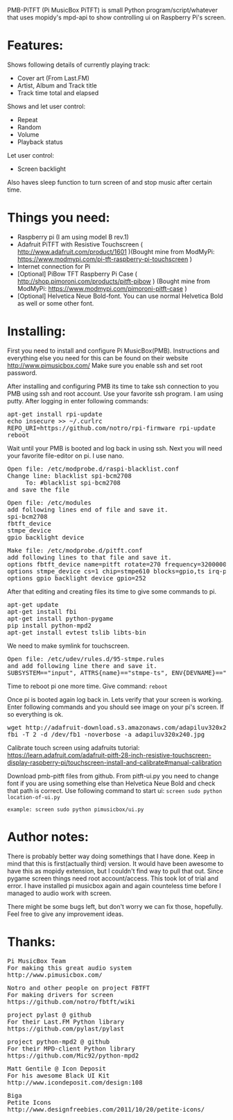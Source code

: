 PMB-PiTFT (Pi MusicBox PiTFT) is small Python program/script/whatever that uses mopidy's mpd-api to show controlling ui on Raspberry Pi's screen.

Features:
===========
Shows following details of currently playing track:
- Cover art (From Last.FM)
- Artist, Album and Track title
- Track time total and elapsed

Shows and let user control:
- Repeat
- Random
- Volume
- Playback status

Let user control:
- Screen backlight

Also haves sleep function to turn screen of and stop music after certain time.

Things you need:
=================
- Raspberry pi (I am using model B rev.1)
- Adafruit PiTFT with Resistive Touchscreen ( http://www.adafruit.com/product/1601 )(Bought mine from ModMyPi: https://www.modmypi.com/pi-tft-raspberry-pi-touchscreen )
- Internet connection for Pi
- [Optional] PiBow TFT Raspberry Pi Case ( http://shop.pimoroni.com/products/pitft-pibow ) (Bought mine from ModMyPi: https://www.modmypi.com/pimoroni-pitft-case )
- [Optional] Helvetica Neue Bold-font. You can use normal Helvetica Bold as well or some other font.

Installing:
===========
First you need to install and configure Pi MusicBox(PMB). Instructions and everything else you need for this can be found on their website http://www.pimusicbox.com/
Make sure you enable ssh and set root password.

After installing and configuring PMB its time to take ssh connection to you PMB using ssh and root account. Use your favorite ssh program. I am using putty.
After logging in enter following commands:
<pre>
apt-get install rpi-update
echo insecure >> ~/.curlrc
REPO_URI=https://github.com/notro/rpi-firmware rpi-update
reboot
</pre>

Wait until your PMB is booted and log back in using ssh. Next you will need your favorite file-editor on pi. I use nano.

<pre>Open file: /etc/modprobe.d/raspi-blacklist.conf
Change line: blacklist spi-bcm2708
	 To: #blacklist spi-bcm2708
and save the file</pre>

<pre>Open file: /etc/modules
add following lines end of file and save it.
spi-bcm2708
fbtft_device
stmpe_device
gpio_backlight_device</pre>

<pre>Make file: /etc/modprobe.d/pitft.conf
add following lines to that file and save it.
options fbtft_device name=pitft rotate=270 frequency=32000000
options stmpe_device cs=1 chip=stmpe610 blocks=gpio,ts irq-pullup irq-gpio=24 irq-base=330 sample-time=4 mod-12b=1 ref-sel=0 adc-freq=2 ave-ctrl=3 touch-det-delay=4 settling=2 fraction-z=7 i-drive=0
options gpio_backlight_device gpio=252</pre>

After that editing and creating files its time to give some commands to pi.
<pre>apt-get update
apt-get install fbi
apt-get install python-pygame
pip install python-mpd2
apt-get install evtest tslib libts-bin</pre>

We need to make symlink for touchscreen.
<pre>Open file: /etc/udev/rules.d/95-stmpe.rules
and add following line there and save it.
SUBSYSTEM=="input", ATTRS{name}=="stmpe-ts", ENV{DEVNAME}=="*event*", SYMLINK+="input/touchscreen" </pre>

Time to reboot pi one more time. Give command: <code>reboot</code>

Once pi is booted again log back in.
Lets verify that your screen is working.
Enter following commands and you should see image on your pi's screen. If so everything is ok.
<pre>wget http://adafruit-download.s3.amazonaws.com/adapiluv320x240.jpg
fbi -T 2 -d /dev/fb1 -noverbose -a adapiluv320x240.jpg</pre>

Calibrate touch screen using adafruits tutorial: https://learn.adafruit.com/adafruit-pitft-28-inch-resistive-touchscreen-display-raspberry-pi/touchscreen-install-and-calibrate#manual-calibration

Download pmb-pitft files from github.
From pitft-ui.py you need to change font if you are using something else than Helvetica Neue Bold and check that path is correct.
Use following command to start ui:
<code>screen sudo python location-of-ui.py</code>

<code>example: screen sudo python pimusicbox/ui.py</code>

Author notes:
=============
There is probably better way doing somethings that I have done. Keep in mind that this is first(actually third) version. It would have been awesome to have this as mopidy extension, but I couldn't find way to pull that out. Since pygame screen things need root account/access. This took lot of trial and error. I have installed pi musicbox again and again counteless time before I managed to audio work with screen.

There might be some bugs left, but don't worry we can fix those, hopefully. Feel free to give any improvement ideas.

Thanks:
===========
<pre>Pi MusicBox Team
For making this great audio system
http://www.pimusicbox.com/</pre>

<pre>Notro and other people on project FBTFT
For making drivers for screen
https://github.com/notro/fbtft/wiki</pre>

<pre>project pylast @ github
For their Last.FM Python library
https://github.com/pylast/pylast</pre>

<pre>project python-mpd2 @ github
For their MPD-client Python library
https://github.com/Mic92/python-mpd2</pre>

<pre>Matt Gentile @ Icon Deposit
For his awesome Black UI Kit
http://www.icondeposit.com/design:108</pre>

<pre>Biga
Petite Icons
http://www.designfreebies.com/2011/10/20/petite-icons/</pre>
